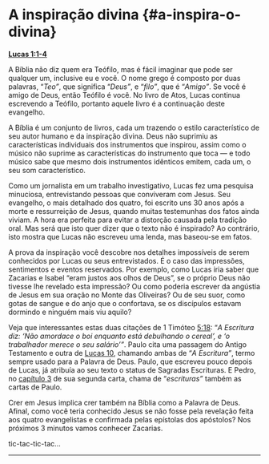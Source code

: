 # A inspiração divina {#a-inspira-o-divina}

[**Lucas 1:1-4**](http://bibliaonline.com.br/acf/lc/1/1-4)

A Bíblia não diz quem era Teófilo, mas é fácil imaginar que pode ser qualquer um, inclusive eu e você. O nome grego é composto por duas palavras, “_Teo”_, que significa “_Deus”_, e “_filo”_, que é “_Amigo”_. Se você é amigo de Deus, então Teófilo é você. No livro de Atos, Lucas continua escrevendo a Teófilo, portanto aquele livro é a continuação deste evangelho.

A Bíblia é um conjunto de livros, cada um trazendo o estilo característico de seu autor humano e da inspiração divina. Deus não suprimiu as características individuais dos instrumentos que inspirou, assim como o músico não suprime as características do instrumento que toca — e todo músico sabe que mesmo dois instrumentos idênticos emitem, cada um, o seu som característico.

Como um jornalista em um trabalho investigativo, Lucas fez uma pesquisa minuciosa, entrevistando pessoas que conviveram com Jesus. Seu evangelho, o mais detalhado dos quatro, foi escrito uns 30 anos após a morte e ressurreição de Jesus, quando muitas testemunhas dos fatos ainda viviam. A hora era perfeita para evitar a distorção causada pela tradição oral. Mas será que isto quer dizer que o texto não é inspirado? Ao contrário, isto mostra que Lucas não escreveu uma lenda, mas baseou-se em fatos.

A prova da inspiração você descobre nos detalhes impossíveis de serem conhecidos por Lucas ou seus entrevistados. É o caso das impressões, sentimentos e eventos reservados. Por exemplo, como Lucas iria saber que Zacarias e Isabel “eram justos aos olhos de Deus”, se o próprio Deus não tivesse lhe revelado esta impressão? Ou como poderia escrever da angústia de Jesus em sua oração no Monte das Oliveiras? Ou de seu suor, como gotas de sangue e do anjo que o confortava, se os discípulos estavam dormindo e ninguém mais viu aquilo?

Veja que interessantes estas duas citações de 1 Timóteo [5:18](http://bibliaonline.com.br/acf/1tm/5/18): “_A Escritura diz: ‘Não amordace o boi enquanto está debulhando o cereal’, e ‘o trabalhador merece o seu salário’”_. Paulo cita uma passagem do Antigo Testamento e outra de [Lucas 10](http://bibliaonline.com.br/acf/10), chamando ambas de “_A Escritura”_, termo sempre usado para a Palavra de Deus. Paulo, que escreveu pouco depois de Lucas, já atribuía ao seu texto o status de Sagradas Escrituras. E Pedro, no [capítulo 3](http://bibliaonline.com.br/acf/2pe/3) de sua segunda carta, chama de “_escrituras”_ também as cartas de Paulo.

Crer em Jesus implica crer também na Bíblia como a Palavra de Deus. Afinal, como você teria conhecido Jesus se não fosse pela revelação feita aos quatro evangelistas e confirmada pelas epístolas dos apóstolos? Nos próximos 3 minutos vamos conhecer Zacarias.

tic-tac-tic-tac...

*****